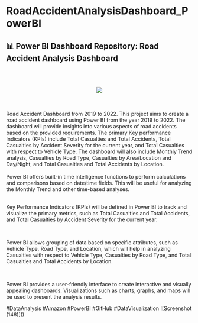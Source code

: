 # RoadAccidentAnalysisDashboard_PowerBI
<h2>
📊 Power BI Dashboard Repository: Road Accident Analysis Dashboard 
</h2><br>
<br>
<p align="center"> <img src="https://github.com/ankit-yadav-14/RoadAccidentAnalysisDashboard_PowerBI/assets/166833442/269a7b2d-a8b3-472f-a00f-d25ec39ddc8d"  /> </p>

<br>
<br>
Road Accident Dashboard from 2019 to 2022. This project aims to create a road accident dashboard using Power BI from the year 2019 to 2022. The dashboard will provide insights into various aspects of road accidents based on the provided requirements. The primary Key performance Indicators (KPIs) include Total Casualties and Total Accidents, Total Casualties by Accident Severity for the current year, and Total Casualties with respect to Vehicle Type. The dashboard will also include Monthly Trend analysis, Casualties by Road Type, Casualties by Area/Location and Day/Night, and Total Casualties and Total Accidents by Location.
<br>
<br>
Power BI offers built-in time intelligence functions to perform calculations and comparisons based on date/time fields. This will be useful for analyzing the Monthly Trend and other time-based analyses.
<br>
<br>
<p>Key Performance Indicators (KPIs) will be defined in Power BI to track and visualize the primary metrics, such as Total Casualties and Total Accidents, and Total Casualties by Accident Severity for the current year.</p>
<br>

<p>Power BI allows grouping of data based on specific attributes, such as Vehicle Type, Road Type, and Location, which will help in analyzing Casualties with respect to Vehicle Type, Casualties by Road Type, and Total Casualties and Total Accidents by Location.</p>
<br>

<p>Power BI provides a user-friendly interface to create interactive and visually appealing dashboards. Visualizations such as charts, graphs, and maps will be used to present the analysis results.</p>
#DataAnalysis #Amazon #PowerBI #GitHub #DataVisualization
![Screenshot (146)]()
